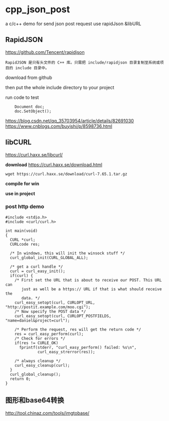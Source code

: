 # cpp_json_post
a c/c++ demo for  send json post request use rapidJson &libURL



## RapidJSON
https://github.com/Tencent/rapidjson


```
RapidJSON 是只有头文件的 C++ 库。只需把 include/rapidjson 目录复制至系统或项目的 include 目录中。
```


download from github 

then put the whole include directory  to your project

run code to test 


```
	Document doc;
	doc.SetObject();		
```

https://blog.csdn.net/qq_35703954/article/details/82691030
https://www.cnblogs.com/buyishi/p/8598736.html



## libCURL
https://curl.haxx.se/libcurl/

**download**
https://curl.haxx.se/download.html


```
wget https://curl.haxx.se/download/curl-7.65.1.tar.gz
```
**compile for win**


**use in project**

### post http demo

```
#include <stdio.h>
#include <curl/curl.h>
 
int main(void)
{
  CURL *curl;
  CURLcode res;
 
  /* In windows, this will init the winsock stuff */ 
  curl_global_init(CURL_GLOBAL_ALL);
 
  /* get a curl handle */ 
  curl = curl_easy_init();
  if(curl) {
    /* First set the URL that is about to receive our POST. This URL can
       just as well be a https:// URL if that is what should receive the
       data. */ 
    curl_easy_setopt(curl, CURLOPT_URL, "http://postit.example.com/moo.cgi");
    /* Now specify the POST data */ 
    curl_easy_setopt(curl, CURLOPT_POSTFIELDS, "name=daniel&project=curl");
 
    /* Perform the request, res will get the return code */ 
    res = curl_easy_perform(curl);
    /* Check for errors */ 
    if(res != CURLE_OK)
      fprintf(stderr, "curl_easy_perform() failed: %s\n",
              curl_easy_strerror(res));
 
    /* always cleanup */ 
    curl_easy_cleanup(curl);
  }
  curl_global_cleanup();
  return 0;
}
```




## 图形和base64转换
http://tool.chinaz.com/tools/imgtobase/






